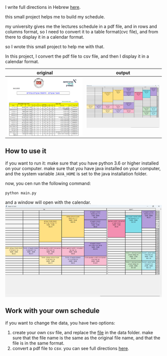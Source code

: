 I write full directions in Hebrew [here](assets/הסבר.pdf).

this small project helps me to build my schedule.

my university gives me the lectures schedule in a pdf file, and in rows and columns format, so I need to convert it to a
table format(cvc file), and from there to display it in a calendar format.

so I wrote this small project to help me with that.

In this project, I convert the pdf file to csv file, and then I display it in a calendar format.

| original                         | output                             |
|----------------------------------|------------------------------------|
| ![original](assets/original.png) | ![calendar](./assets/calendar.png) |

## How to use it

if you want to run it:
make sure that you have python 3.6 or higher installed on your computer.
make sure that you have java installed on your computer, and the system variable `JAVA_HOME` is set to the java
installation folder.

now, you cen run the following command:

```bash
python main.py
```

and a window will open with the calendar.
![calendar](./assets/calendar.png)

## Work with your own schedule

if you want to change the data, you have two options:

1. create your own csv file, and replace the [file](data/clean_data.csv) in the data folder.
   make sure that the file name is the same as the original file name, and that the file is in the same format.
2. convert a pdf file to csv. you can see full directions [here](assets/הסבר.pdf).